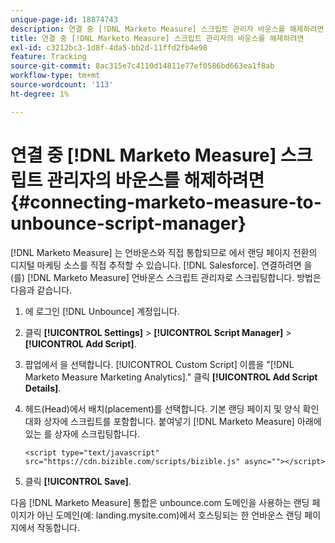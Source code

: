 ```yaml
---
unique-page-id: 18874743
description: 연결 중 [!DNL Marketo Measure] 스크립트 관리자 바운스를 해제하려면 - [!DNL Marketo Measure] - 제품 설명서
title: 연결 중 [!DNL Marketo Measure] 스크립트 관리자의 바운스를 해제하려면
exl-id: c3212bc3-1d8f-4da5-bb2d-11ffd2fb4e98
feature: Tracking
source-git-commit: 8ac315e7c4110d14811e77ef0586bd663ea1f8ab
workflow-type: tm+mt
source-wordcount: '113'
ht-degree: 1%

---
```


# 연결 중 [!DNL Marketo Measure] 스크립트 관리자의 바운스를 해제하려면 {#connecting-marketo-measure-to-unbounce-script-manager}

[!DNL Marketo Measure] 는 언바운스와 직접 통합되므로 에서 랜딩 페이지 전환의 디지털 마케팅 소스를 직접 추적할 수 있습니다. [!DNL Salesforce]. 연결하려면 을(를) [!DNL Marketo Measure] 언바운스 스크립트 관리자로 스크립팅합니다. 방법은 다음과 같습니다.

1. 에 로그인 [!DNL Unbounce] 계정입니다.
1. 클릭 **[!UICONTROL Settings]** > **[!UICONTROL Script Manager]** > **[!UICONTROL Add Script]**.
1. 팝업에서 을 선택합니다. [!UICONTROL Custom Script] 이름을 &quot;[!DNL Marketo Measure Marketing Analytics].&quot; 클릭 **[!UICONTROL Add Script Details]**.
1. 헤드(Head)에서 배치(placement)를 선택합니다. 기본 랜딩 페이지 및 양식 확인 대화 상자에 스크립트를 포함합니다. 붙여넣기 [!DNL Marketo Measure] 아래에 있는 를 상자에 스크립팅합니다.

   `<script type="text/javascript" src="https://cdn.bizible.com/scripts/bizible.js" async=""></script>`

1. 클릭 **[!UICONTROL Save]**.

다음 [!DNL Marketo Measure] 통합은 unbounce.com 도메인을 사용하는 랜딩 페이지가 아닌 도메인(예: landing.mysite.com)에서 호스팅되는 한 언바운스 랜딩 페이지에서 작동합니다.
